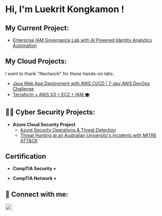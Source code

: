 <h1>Hi, I'm Luekrit Kongkamon ! 

<h2> My Current Project: </h2>

 - [Enterprise IAM Governance Lab with AI Powered Identity Analytics Automation](https://github.com/Luekrit/Enterprise-IAM-Governance-Lab-with-AI-Powered-Identity-Analytics-Automation)

<h2> My Cloud Projects:</h2>

I want to thank "Nextwork" for these hands-on labs.

 - [Java Web App Deployment with AWS CI/CD | 7-day AWS DevOps Challenge](https://github.com/Luekrit/web-project-nextwork-)
 - [Terraform + AWS S3 + EC2 + IAM 🌩️](https://github.com/Luekrit/Terraform-Secured-S3-EC2-IAM)

<h2>👨‍💻 Cyber Security Projects:</h2>

- <b>Azure Cloud Security Project</b>
  - [Azure Security Operations & Threat Detection](https://github.com/Luekrit/Azure-Security-Operations-Threat-Detection/tree/main)
  - [Threat Hunting at an Australian University's Incidents with MITRE ATT&CK](https://github.com/Luekrit/Threat-Hunting-at-Australian-University-s-Incidents) 
<h2> Certification </h2>

- <b>CompTIA Security +</b>

- <b>CompTIA Network +</b>

<h2> 🤳 Connect with me:</h2>

[<img align="left" alt="JoshMadakor | LinkedIn" width="22px" src="https://cdn.jsdelivr.net/npm/simple-icons@v3/icons/linkedin.svg" />][linkedin]

[linkedin]: https://www.linkedin.com/in/luekrit-kongkamon/
<!--
**joshmadakor1/joshmadakor1** is a ✨ _special_ ✨ repository because its `README.md` (this file) appears on your GitHub profile.

Here are some ideas to get you started:

- 🔭 I’m currently working on ...
- 🌱 I’m currently learning ...
- 👯 I’m looking to collaborate on ...
- 🤔 I’m looking for help with ...
- 💬 Ask me about ...
- 📫 How to reach me: ...
- 😄 Pronouns: ...
- ⚡ Fun fact: ...
-->
